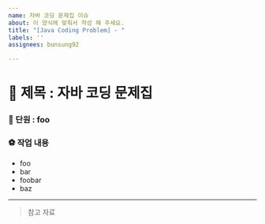 ```yaml
---
name: 자바 코딩 문제집 이슈
about: 이 양식에 맞춰서 작성 해 주세요.
title: "[Java Coding Problem] - "
labels: ''
assignees: bunsung92

---
```


# 🍎 제목 : 자바 코딩 문제집

### 🍜 단원 : foo

### ⚽️ 작업 내용 
- foo
- bar
- foobar
- baz

---

> 참고 자료
>
